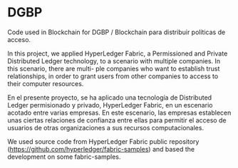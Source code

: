 # DGBP

Code used in Blockchain for DGBP / Blockchain para distribuir políticas de acceso.

In this project, we applied HyperLedger Fabric, a Permissioned and Private Distributed
Ledger technology, to a scenario with multiple companies. In this scenario, there are multi-
ple companies who want to establish trust relationships, in order to grant users from other
companies to access to their computer resources.

En el presente proyecto, se ha aplicado una tecnologı́a de Distributed Ledger permisionado y
privado, HyperLedger Fabric, en un escenario acotado entre varias empresas. En este escenario,
las empresas establecen unas ciertas relaciones de confianza entre ellas para permitir el acceso
de usuarios de otras organizaciones a sus recursos computacionales.

We used source code from HyperLedger Fabric public repository (https://github.com/hyperledger/fabric-samples) and based the development on some fabric-samples.  
